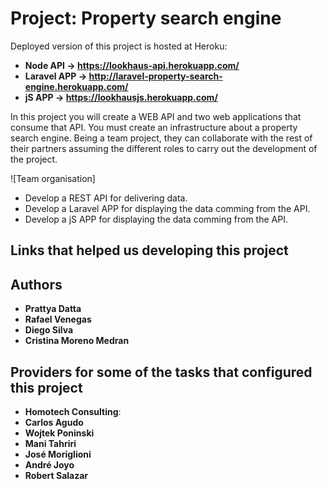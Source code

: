 # Project: Property search engine 

Deployed version of this project is hosted at Heroku:
* **Node API -> https://lookhaus-api.herokuapp.com/**
* **Laravel APP -> http://laravel-property-search-engine.herokuapp.com/**
* **jS APP -> https://lookhausjs.herokuapp.com/**

In this project you will create a WEB API and two web applications that consume that API. You must create an infrastructure about a property search engine. Being a team project, they can collaborate with the rest of their partners assuming the different roles to carry out the development of the project.

![Team organisation]

- Develop a REST API for delivering data.
- Develop a Laravel APP for displaying the data comming from the API.
- Develop a jS APP for displaying the data comming from the API.

## Links that helped us developing this project

## Authors
* **Prattya Datta**
* **Rafael Venegas**
* **Diego Silva**
* **Cristina Moreno Medran**

## Providers for some of the tasks that configured this project
* **Homotech Consulting**:
* **Carlos Agudo**
* **Wojtek Poninski**
* **Mani Tahriri**
* **José Moriglioni**
* **André Joyo**
* **Robert Salazar**

